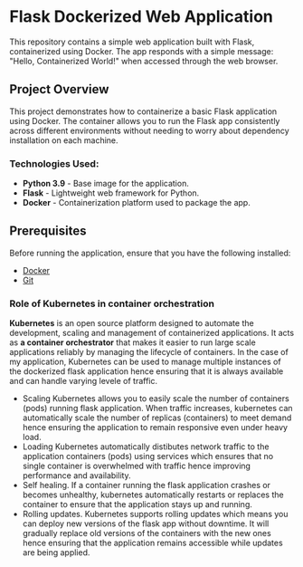 # Flask Dockerized Web Application

This repository contains a simple web application built with Flask, containerized using Docker.
The app responds with a simple message: "Hello, Containerized World!" when accessed through the web browser.

## Project Overview

This project demonstrates how to containerize a basic Flask application using Docker. 
The container allows you to run the Flask app consistently across different environments without needing to worry about dependency installation on each machine.

### Technologies Used:
- **Python 3.9** - Base image for the application.
- **Flask** - Lightweight web framework for Python.
- **Docker** - Containerization platform used to package the app.

## Prerequisites

Before running the application, ensure that you have the following installed:

- [Docker](https://www.docker.com/get-started)
- [Git](https://git-scm.com/downloads)
  
### Role of Kubernetes in container orchestration
**Kubernetes** is an open source platform designed to automate the development, scaling and management of containerized applications.
It acts as **a container orchestrator** that makes it easier to run large scale applications reliably by managing the lifecycle of containers.
In the case of my application, Kubernetes can be used to manage multiple instances of the dockerized flask application hence ensuring that it is always available and can handle varying levele of traffic.
- Scaling
Kubernetes allows you to easily scale the number of containers (pods) running flask application.
When traffic increases, kubernetes can automatically scale the number of replicas (containers) to meet demand hence ensuring the        application to remain responsive even under heavy load.
- Loading
Kubernetes automatically distibutes network traffic to the application containers (pods) using services which ensures that no         single container is overwhelmed with traffic hence improving performance and availability.
- Self healing.
If a container running the flask application crashes or becomes unhealthy, kubernetes automatically restarts or replaces the container to ensure that the application stays up and running.
- Rolling updates.
Kubernetes supports rolling updates which means you can deploy new versions of the flask app without downtime. It will gradually replace old versions of the containers with the new ones hence ensuring that the application remains accessible while updates are being applied.
